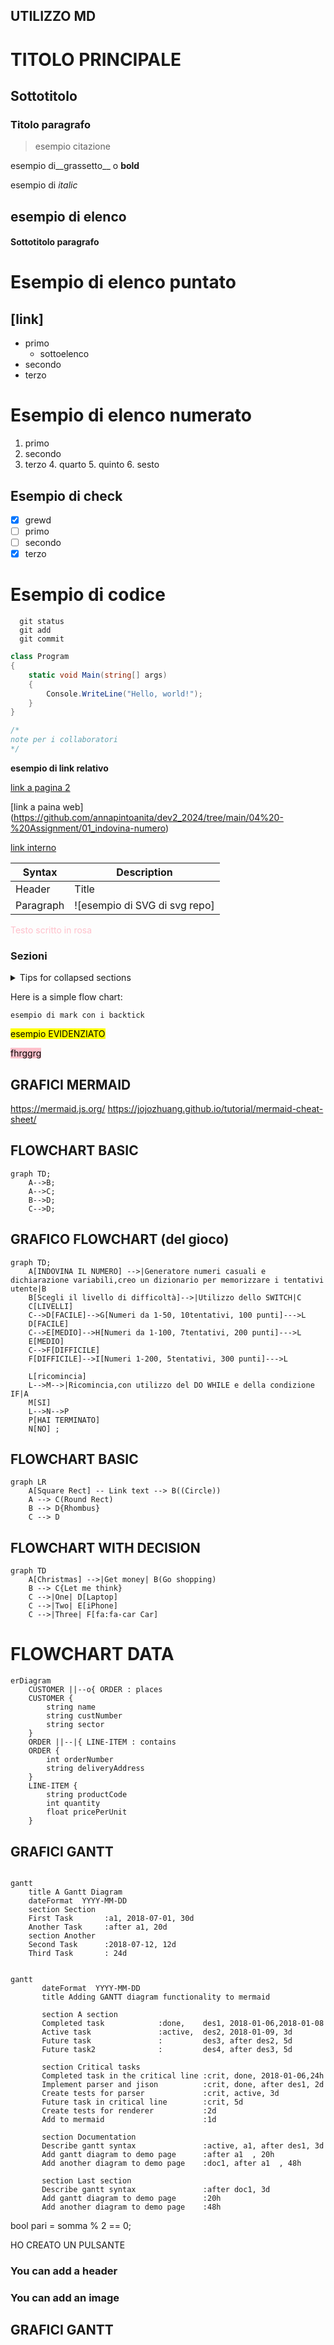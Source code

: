 ## UTILIZZO MD

# TITOLO PRINCIPALE

## Sottotitolo

### Titolo paragrafo

>esempio citazione

esempio di__grassetto__ o **bold**

esempio di _italic_

esempio di elenco
---

#### Sottotitolo paragrafo


# Esempio di elenco puntato
[link]
---
- primo
    - sottoelenco
- secondo
- terzo
# Esempio di elenco numerato
1. primo
2. secondo
3. terzo
    4. quarto
        5. quinto
            6. sesto

## Esempio di check

- [x] grewd
- [ ] primo
- [ ] secondo
- [x] terzo

# Esempio di codice
```
  git status
  git add
  git commit
 ```

```c#
class Program
{
    static void Main(string[] args)
    {
        Console.WriteLine("Hello, world!");
    }
}

/*
note per i collaboratori
*/
```

**esempio di link relativo**


[link a pagina 2](02_link.md)

[link a paina web] (https://github.com/annapintoanita/dev2_2024/tree/main/04%20-%20Assignment/01_indovina-numero)

[link interno](#Sottotitolo)

<!-- Commento che non compare nel render markdown -->

| Syntax | Description |
| ------ | ------ |
| Header | Title |
| Paragraph | ![esempio di SVG di svg repo]|


<font color=pink>Testo scritto in rosa</font>

### Sezioni

<details>

<summary>Tips for collapsed sections</summary>

### You can add header

You can add text within a collapsed section.

You can add an image or a code block, too
```ruby
puts "Hello World"
```


</details>

Here is a simple flow chart:

` esempio di mark con i backtick `


<mark>esempio EVIDENZIATO</mark>

<mark style= "background:pink">fhrggrg</mark>

## GRAFICI MERMAID

https://mermaid.js.org/
https://jojozhuang.github.io/tutorial/mermaid-cheat-sheet/

## FLOWCHART BASIC

```mermaid
graph TD;
    A-->B;
    A-->C;
    B-->D;
    C-->D;
```


## GRAFICO FLOWCHART (del gioco)
```mermaid
graph TD;
    A[INDOVINA IL NUMERO] -->|Generatore numeri casuali e dichiarazione variabili,creo un dizionario per memorizzare i tentativi utente|B
    B[Scegli il livello di difficoltà]-->|Utilizzo dello SWITCH|C
    C[LIVELLI]
    C-->D[FACILE]-->G[Numeri da 1-50, 10tentativi, 100 punti]--->L
    D[FACILE]
    C-->E[MEDIO]-->H[Numeri da 1-100, 7tentativi, 200 punti]--->L
    E[MEDIO]
    C-->F[DIFFICILE]
    F[DIFFICILE]-->I[Numeri 1-200, 5tentativi, 300 punti]--->L

    L[ricomincia]
    L-->M-->|Ricomincia,con utilizzo del DO WHILE e della condizione IF|A
    M[SI]
    L-->N-->P
    P[HAI TERMINATO]
    N[NO] ;
```

## FLOWCHART BASIC


```mermaid
graph LR
    A[Square Rect] -- Link text --> B((Circle))
    A --> C(Round Rect)
    B --> D{Rhombus}
    C --> D
```

## FLOWCHART WITH DECISION

```mermaid
graph TD
    A[Christmas] -->|Get money| B(Go shopping)
    B --> C{Let me think}
    C -->|One| D[Laptop]
    C -->|Two| E[iPhone]
    C -->|Three| F[fa:fa-car Car]
```

# FLOWCHART DATA

```mermaid
erDiagram
    CUSTOMER ||--o{ ORDER : places
    CUSTOMER {
        string name
        string custNumber
        string sector
    }
    ORDER ||--|{ LINE-ITEM : contains
    ORDER {
        int orderNumber
        string deliveryAddress
    }
    LINE-ITEM {
        string productCode
        int quantity
        float pricePerUnit
    }
```

## GRAFICI GANTT

```mermaid

gantt
    title A Gantt Diagram
    dateFormat  YYYY-MM-DD
    section Section
    First Task       :a1, 2018-07-01, 30d
    Another Task     :after a1, 20d
    section Another
    Second Task      :2018-07-12, 12d
    Third Task       : 24d

```

```mermaid

gantt
       dateFormat  YYYY-MM-DD
       title Adding GANTT diagram functionality to mermaid

       section A section
       Completed task            :done,    des1, 2018-01-06,2018-01-08
       Active task               :active,  des2, 2018-01-09, 3d
       Future task               :         des3, after des2, 5d
       Future task2              :         des4, after des3, 5d

       section Critical tasks
       Completed task in the critical line :crit, done, 2018-01-06,24h
       Implement parser and jison          :crit, done, after des1, 2d
       Create tests for parser             :crit, active, 3d
       Future task in critical line        :crit, 5d
       Create tests for renderer           :2d
       Add to mermaid                      :1d

       section Documentation
       Describe gantt syntax               :active, a1, after des1, 3d
       Add gantt diagram to demo page      :after a1  , 20h
       Add another diagram to demo page    :doc1, after a1  , 48h

       section Last section
       Describe gantt syntax               :after doc1, 3d
       Add gantt diagram to demo page      :20h
       Add another diagram to demo page    :48h

```

bool pari = somma % 2 == 0;

<summary> HO CREATO UN PULSANTE</summary>

### You can add a header
### You can add an image

## GRAFICI GANTT

```mermaid





